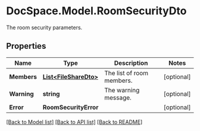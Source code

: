 # DocSpace.Model.RoomSecurityDto
The room security parameters.

## Properties

Name | Type | Description | Notes
------------ | ------------- | ------------- | -------------
**Members** | [**List&lt;FileShareDto&gt;**](.md) | The list of room members. | [optional] 
**Warning** | **string** | The warning message. | [optional] 
**Error** | **RoomSecurityError** |  | [optional] 

[[Back to Model list]](../README.md#documentation-for-models) [[Back to API list]](../README.md#documentation-for-api-endpoints) [[Back to README]](../README.md)

